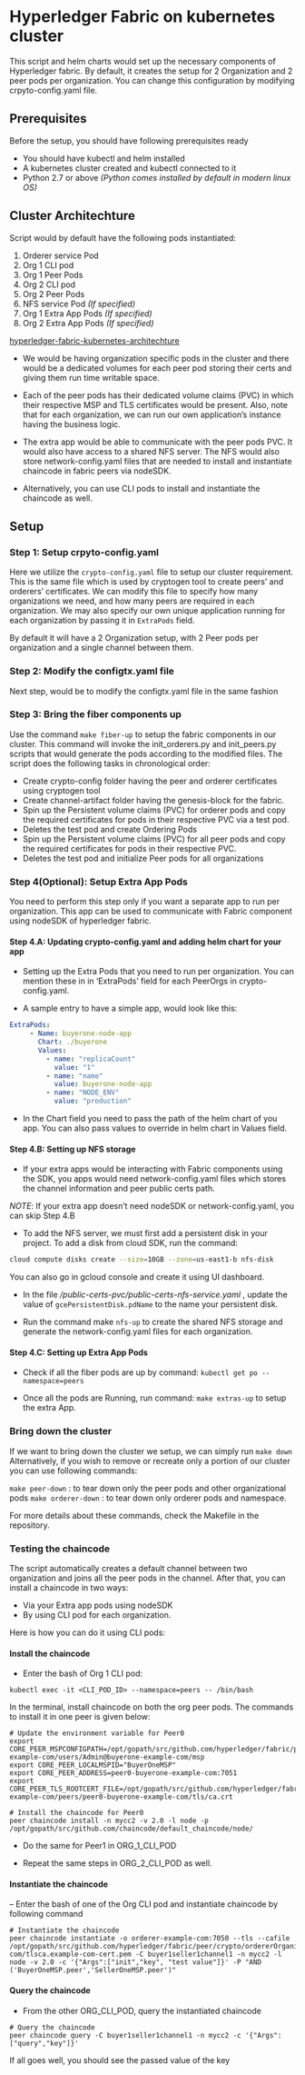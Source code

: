 # Hyperledger Fabric on kubernetes cluster

This script and helm charts would set up the necessary components of Hyperledger fabric. By default, it creates the setup for 2 Organization and 2 peer pods per organization. You can change this configuration by modifying crpyto-config.yaml file.
 
## Prerequisites

Before the setup, you should have following prerequisites ready

- You should have kubectl and helm installed
- A kubernetes cluster created and kubectl connected to it
- Python 2.7 or above *(Python comes installed by default in modern linux OS)*

## Cluster Architechture

Script would by default have the following pods instantiated:

1. Orderer service Pod
2. Org 1 CLI pod
3. Org 1 Peer Pods
4. Org 2 CLI pod
5. Org 2 Peer Pods
6. NFS service Pod *(If specified)*
7. Org 1 Extra App Pods *(If specified)*
8. Org 2 Extra App Pods *(If specified)*

[hyperledger-fabric-kubernetes-architechture](http://funkyimg.com/i/2LcAa.png)

- We would be having organization specific pods in the cluster and there would be a dedicated volumes for each peer pod storing their certs and giving them run time writable space.

- Each of the peer pods has their dedicated volume claims (PVC) in which their respective MSP and TLS certificates would be present. Also, note that for each organization, we can run our own application’s instance having the business logic.
- The extra app would be able to communicate with the peer pods PVC. It would also have access to a shared NFS server. The NFS would also store network-config.yaml files that are needed to install and instantiate chaincode in fabric peers via nodeSDK.
- Alternatively, you can use CLI pods to install and instantiate the chaincode as well.


## Setup

### Step 1: Setup crpyto-config.yaml
 
Here we utilize the `crypto-config.yaml` file to setup our cluster requirement. This is the same file which is used by cryptogen tool to create peers’ and orderers’ certificates. We can modify this file to specify how many organizations we need, and how many peers are required in each organization. We may also specify our own unique application running for each organization by passing it in `ExtraPods` field.

By default it will have a 2 Organization setup, with 2 Peer pods per organization and a single channel between them.

### Step 2: Modify the configtx.yaml file

Next step, would be to modify the configtx.yaml file in the same fashion

### Step 3: Bring the fiber components up

Use the command `make fiber-up` to setup the fabric components in our cluster. This command will invoke the init_orderers.py and init_peers.py scripts that would generate the pods according to the modified files.
The script does the following tasks in chronological order:

- Create crypto-config folder having the peer and orderer certificates using cryptogen tool
- Create channel-artifact folder having the genesis-block for the fabric.
- Spin up the Persistent volume claims (PVC) for orderer pods and copy the required certificates for pods in their respective PVC via a test pod.
- Deletes the test pod and create Ordering Pods
- Spin up the Persistent volume claims (PVC) for all peer pods and copy the required certificates for pods in their respective PVC.
- Deletes the test pod and initialize Peer pods for all organizations

### Step 4(Optional): Setup Extra App Pods

You need to perform this step only if you want a separate app to run per organization. This app can be used to communicate with Fabric component using nodeSDK of hyperledger fabric.

#### Step 4.A: Updating crypto-config.yaml and adding helm chart for your app

- Setting up the Extra Pods that you need to run per organization. You can mention these in in ‘ExtraPods’ field for each PeerOrgs in crypto-config.yaml.

- A sample entry to have a simple app, would look like this:

```yaml
ExtraPods:
     - Name: buyerone-node-app
       Chart: ./buyerone
       Values:
         - name: "replicaCount"
           value: "1"
         - name: "name"
           value: buyerone-node-app
         - name: "NODE_ENV"
           value: "production"
```

- In the Chart field you need to pass the path of the helm chart of you app. You can also pass values to override in helm chart in Values field.

#### Step 4.B: Setting up NFS storage

- If your extra apps would be interacting with Fabric components using the SDK, you apps would need network-config.yaml files which stores the channel information and peer public certs path.

*NOTE*: If your extra app doesn’t need nodeSDK or network-config.yaml, you can skip Step 4.B

- To add the NFS server, we must first add a persistent disk in your project. To add a disk from cloud SDK, run the command:

```bash
cloud compute disks create --size=10GB --zone=us-east1-b nfs-disk
```

You can also go in gcloud console and create it using UI dashboard.

- In the file */public-certs-pvc/public-certs-nfs-service.yaml* , update the value of `gcePersistentDisk.pdName` to the name your persistent disk.

- Run the command make `nfs-up` to create the shared NFS storage and generate the network-config.yaml files for each organization.

#### Step 4.C: Setting up Extra App Pods

- Check if all the fiber pods are up by command: `kubectl get po --namespace=peers`

- Once all the pods are Running, run command: `make extras-up` to setup the extra App.

### Bring down the cluster

If we want to bring down the cluster we setup, we can simply run  `make down`  Alternatively, if you wish to remove or recreate only a portion of our cluster you can use following commands:

`make peer-down` : to tear down only the peer pods and other organizational pods
`make orderer-down` : to tear down only orderer pods and namespace.

For more details about these commands, check the Makefile in the repository.

### Testing the chaincode

The script automatically creates a default channel between two organization and joins all the peer pods in the channel. After that, you can install a chaincode in two ways:

- Via your Extra app pods using nodeSDK
- By using CLI pod for each organization.

Here is how you can do it using CLI pods:

#### Install the chaincode
- Enter the bash of Org 1 CLI pod:

```
kubectl exec -it <CLI_POD_ID> --namespace=peers -- /bin/bash
```

 In the terminal, install chaincode on both the org peer pods. The commands to install it in one peer is given below:

```
# Update the environment variable for Peer0
export CORE_PEER_MSPCONFIGPATH=/opt/gopath/src/github.com/hyperledger/fabric/peer/crypto/peerOrganizations/buyerone-example-com/users/Admin@buyerone-example-com/msp
export CORE_PEER_LOCALMSPID="BuyerOneMSP"
export CORE_PEER_ADDRESS=peer0-buyerone-example-com:7051
export CORE_PEER_TLS_ROOTCERT_FILE=/opt/gopath/src/github.com/hyperledger/fabric/peer/crypto/peerOrganizations/buyerone-example-com/peers/peer0-buyerone-example-com/tls/ca.crt
 
# Install the chaincode for Peer0
peer chaincode install -n mycc2 -v 2.0 -l node -p /opt/gopath/src/github.com/chaincode/default_chaincode/node/
```

- Do the same for Peer1 in ORG_1_CLI_POD

- Repeat the same steps in ORG_2_CLI_POD as well.

#### Instantiate the chaincode
– Enter the bash of one of the Org CLI pod and instantiate chaincode by following command

```
# Instantiate the chaincode
peer chaincode instantiate -o orderer-example-com:7050 --tls --cafile /opt/gopath/src/github.com/hyperledger/fabric/peer/crypto/ordererOrganizations/example-com/tlsca.example-com-cert.pem -C buyer1seller1channel1 -n mycc2 -l node -v 2.0 -c '{"Args":["init","key", "test value"]}' -P "AND ('BuyerOneMSP.peer','SellerOneMSP.peer')"
```

#### Query the chaincode
- From the other ORG_CLI_POD, query the instantiated chaincode
 
```
# Query the chaincode
peer chaincode query -C buyer1seller1channel1 -n mycc2 -c '{"Args":["query","key"]}'
```

If all goes well, you should see the passed value of the key
